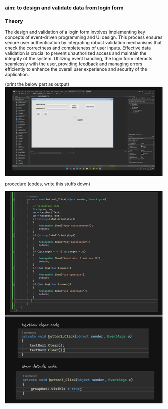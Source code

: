 ### aim: to design and validate data from login form

 
### Theory

The design and validation of a login form involves implementing key concepts of event-driven programming and UI design. This process ensures secure user authentication by integrating robust validation mechanisms that check the correctness and completeness of user inputs. Effective data validation is crucial to prevent unauthorized access and maintain the integrity of the system. Utilizing event handling, the login form interacts seamlessly with the user, providing feedback and managing errors efficiently to enhance the overall user experience and security of the application.

(print the below part as output)
![image](.attachments/de4c2d54c6cd68a8385ad23c243a26754d28ecb3.jpg)

procedure (codes, write this stuffs down)

![image](.attachments/b0122af0abd1310c6011fcfed99d86dcea0839e2.jpg) 
![image](.attachments/63c2e1b5c19e16753cca1dcd3b12ff3a64fcd300.jpg) 